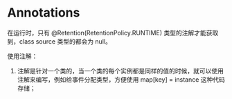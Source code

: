 # Annotations




在运行时，只有 @Retention(RetentionPolicy.RUNTIME) 类型的注解才能获取到，class source 类型的都会为 null。



使用注解：
1. 注解是针对一个类的，当一个类的每个实例都是同样的值的时候，就可以使用注解来编写，例如给事件分配类型，方便使用 map[key] = instance 这种代码存储；
